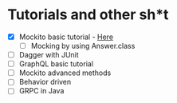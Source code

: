 # Tutorials and other sh*t

 - [x] Mockito basic tutorial - [Here](https://github.com/ptjuanramos/java-research-study/tree/master/TestingJUnitMockito)
    - [ ] Mocking by using Answer.class
 - [ ] Dagger with JUnit
 - [ ] GraphQL basic tutorial
 - [ ] Mockito advanced methods 
 - [ ] Behavior driven
 - [ ] GRPC in Java

